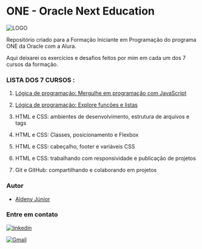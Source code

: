 # ONE - Oracle Next Education

![LOGO](https://www.oracle.com/a/ocom/img/rh03-one-br-logo.png)

Repositório criado para a Formação Iniciante em Programação do programa ONE da Oracle com a Alura.

Aqui deixarei os exercícios e desafios feitos por mim em cada um dos 7 cursos da formação.

### LISTA DOS 7 CURSOS :

1. [Lógica de programação: Mergulhe em programação com JavaScript](https://cursos.alura.com.br/certificate/juniorfilhobom/logica-programacao-mergulhe-programacao-javascript)

2. [Lógica de programação: Explore funções e listas](https://cursos.alura.com.br/user/juniorfilhobom/course/logica-programacao-funcoes-listas/certificate)

3. HTML e CSS: ambientes de desenvolvimento, estrutura de arquivos e tags

4. HTML e CSS: Classes, posicionamento e Flexbox

5. HTML e CSS: cabeçalho, footer e variáveis CSS

6. HTML e CSS: trabalhando com responsividade e publicação de projetos

7. Git e GitHub: compartilhando e colaborando em projetos

### Autor

- [Aldeny Júnior](https://github.com/aldenyjr)

### Entre em contato

[![linkedin](https://img.shields.io/badge/linkedin-0A66C2?style=for-the-badge&logo=linkedin&logoColor=white)](https://www.linkedin.com/in/aldenyjr/)

[![Gmail](https://img.shields.io/badge/Gmail-333333?style=for-the-badge&logo=gmail&logoColor=red)](mailto:aldenyjr.dev@gmaill.com)
